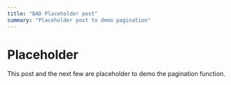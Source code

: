 ```yaml
---
title: "BAD Placeholder post"
summary: "Placeholder post to demo pagination"
---
```


# Placeholder

This post and the next few are placeholder to demo the pagination function.



